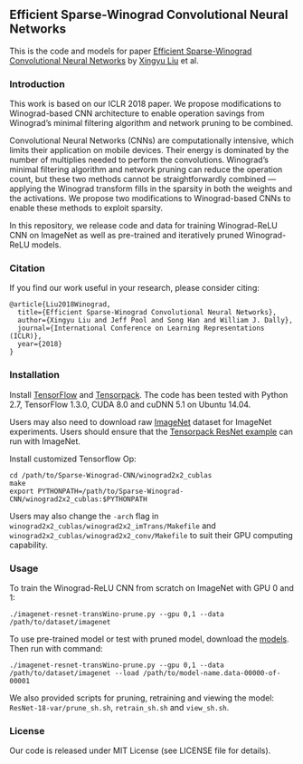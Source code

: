 ## Efficient Sparse-Winograd Convolutional Neural Networks
This is the code and models for paper <a href="https://openreview.net/forum?id=HJzgZ3JCW" target="_blank">Efficient Sparse-Winograd Convolutional Neural Networks</a> by <a href="https://stanford.edu/~xyl" target="_blank">Xingyu Liu</a> et al.

### Introduction
This work is based on our ICLR 2018 paper. We propose modifications to Winograd-based CNN architecture to enable operation savings from Winograd’s minimal filtering algorithm and network pruning to be combined. 

Convolutional Neural Networks (CNNs) are computationally intensive, which limits their application on mobile devices. Their energy is dominated by the number of multiplies needed to perform the convolutions. Winograd’s minimal filtering algorithm and network pruning can reduce the operation count, but these two methods cannot be straightforwardly combined — applying the Winograd transform fills in the sparsity in both the weights and the activations. We propose two modifications to Winograd-based CNNs to enable these methods to exploit sparsity. 

In this repository, we release code and data for training Winograd-ReLU CNN on ImageNet as well as pre-trained and iteratively pruned Winograd-ReLU models.

### Citation
If you find our work useful in your research, please consider citing:

    @article{Liu2018Winograd,
      title={Efficient Sparse-Winograd Convolutional Neural Networks},
      author={Xingyu Liu and Jeff Pool and Song Han and William J. Dally},
      journal={International Conference on Learning Representations (ICLR)},
      year={2018}
    }
   
### Installation

Install <a href="https://www.tensorflow.org/get_started/os_setup" target="_blank">TensorFlow</a> and <a href="https://github.com/ppwwyyxx/tensorpack" target="_blank">Tensorpack</a>. The code has been tested with Python 2.7, TensorFlow 1.3.0, CUDA 8.0 and cuDNN 5.1 on Ubuntu 14.04.

Users may also need to download raw <a href="http://image-net.org/" target="_blank">ImageNet</a> dataset for ImageNet experiments. Users should ensure that the <a href="https://github.com/ppwwyyxx/tensorpack/tree/master/examples/ResNet" target="_blank">Tensorpack ResNet example</a> can run with ImageNet.

Install customized Tensorflow Op:

    cd /path/to/Sparse-Winograd-CNN/winograd2x2_cublas
    make
    export PYTHONPATH=/path/to/Sparse-Winograd-CNN/winograd2x2_cublas:$PYTHONPATH

Users may also change the ``-arch`` flag in ``winograd2x2_cublas/winograd2x2_imTrans/Makefile`` and ``winograd2x2_cublas/winograd2x2_conv/Makefile`` to suit their GPU computing capability.

### Usage

To train the Winograd-ReLU CNN from scratch on ImageNet with GPU 0 and 1:

    ./imagenet-resnet-transWino-prune.py --gpu 0,1 --data /path/to/dataset/imagenet

To use pre-trained model or test with pruned model, download the <a href="https://drive.google.com/drive/folders/1YA3syxt5yzBiRiwW_dswc5YmRg4p4vdG?usp=sharing" target="_blank">models</a>. Then run with command:

    ./imagenet-resnet-transWino-prune.py --gpu 0,1 --data /path/to/dataset/imagenet --load /path/to/model-name.data-00000-of-00001

We also provided scripts for pruning, retraining and viewing the model: ``ResNet-18-var/prune_sh.sh``, ``retrain_sh.sh`` and ``view_sh.sh``.

### License
Our code is released under MIT License (see LICENSE file for details).

